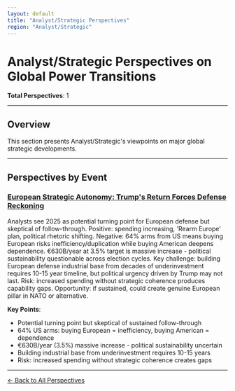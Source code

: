 ```yaml
---
layout: default
title: "Analyst/Strategic Perspectives"
region: "Analyst/Strategic"
---
```


# Analyst/Strategic Perspectives on Global Power Transitions

**Total Perspectives**: 1

---

## Overview

This section presents Analyst/Strategic's viewpoints on major global strategic developments.

---

## Perspectives by Event

### [European Strategic Autonomy: Trump's Return Forces Defense Reckoning](/events/european-strategic-autonomy-trumps-return-forces-defense-reckoning)

Analysts see 2025 as potential turning point for European defense but skeptical of follow-through. Positive: spending increasing, 'Rearm Europe' plan, political rhetoric shifting. Negative: 64% arms from US means buying European risks inefficiency/duplication while buying American deepens dependence. €630B/year at 3.5% target is massive increase - political sustainability questionable across election cycles. Key challenge: building European defense industrial base from decades of underinvestment requires 10-15 year timeline, but political urgency driven by Trump may not last. Risk: increased spending without strategic coherence produces capability gaps. Opportunity: if sustained, could create genuine European pillar in NATO or alternative.

**Key Points**:
- Potential turning point but skeptical of sustained follow-through
- 64% US arms: buying European = inefficiency, buying American = dependence
- €630B/year (3.5%) massive increase - political sustainability uncertain
- Building industrial base from underinvestment requires 10-15 years
- Risk: increased spending without strategic coherence creates gaps

---


[← Back to All Perspectives](/perspectives/)
